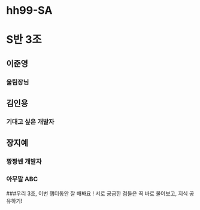 # hh99-SA

# S반 3조

## 이준영
### 울팀장님

## 김인용
### 기대고 싶은 개발자

## 장지예
### 짱짱쎈 개발자
### 아무말 ABC

###우리 3조, 이번 챕터동안 잘 해봐요 ! 서로 궁금한 점들은 꼭 바로 물어보고, 지식 공유하기!

